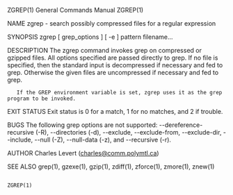 ZGREP(1)							    General Commands Manual							      ZGREP(1)

NAME
       zgrep - search possibly compressed files for a regular expression

SYNOPSIS
       zgrep [ grep_options ] [ -e ] pattern filename...

DESCRIPTION
       The  zgrep  command invokes grep on compressed or gzipped files.	 All options specified are passed directly to grep.  If no file is specified, then the
       standard input is decompressed if necessary and fed to grep.  Otherwise the given files are uncompressed if necessary and fed to grep.

       If the GREP environment variable is set, zgrep uses it as the grep program to be invoked.

EXIT STATUS
       Exit status is 0 for a match, 1 for no matches, and 2 if trouble.

BUGS
       The following grep options are not supported: --dereference-recursive (-R), --directories (-d), --exclude,  --exclude-from,  --exclude-dir,  --include,
       --null (-Z), --null-data (-z), and --recursive (-r).

AUTHOR
       Charles Levert (charles@comm.polymtl.ca)

SEE ALSO
       grep(1), gzexe(1), gzip(1), zdiff(1), zforce(1), zmore(1), znew(1)

																		      ZGREP(1)
